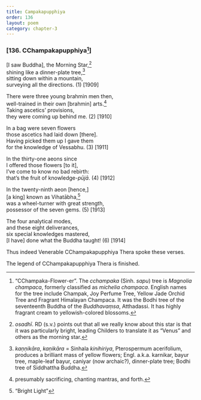 ```yaml
---
title: Campakapupphiya
order: 136
layout: poem
category: chapter-3
---
```


### \[136. <span class="diacritics" data-state="on">C</span><span class="no-diacritics" data-state="off">Ch</span>ampakapupphiya[^1]\]

\[I saw Buddha\], the Morning Star,[^2]  
shining like a dinner-plate tree,[^3]  
sitting down within a mountain,  
surveying all the directions. (1) \[1909\]

There were three young brahmin men then,  
well-trained in their own \[brahmin\] arts.[^4]  
Taking ascetics’ provisions,  
they were coming up behind me. (2) \[1910\]

In a bag were seven flowers  
those ascetics had laid down \[there\].  
Having picked them up I gave them  
for the knowledge of Vessabhu. (3) \[1911\]

In the thirty-one aeons since  
I offered those flowers \[to it\],  
I’ve come to know no bad rebirth:  
that’s the fruit of knowledge-*pūjā*. (4) \[1912\]

In the twenty-ninth aeon \[hence,\]  
\[a king\] known as Vihatābha,[^5]  
was a wheel-turner with great strength,  
possessor of the seven gems. (5) \[1913\]

The four analytical modes,  
and these eight deliverances,  
six special knowledges mastered,  
\[I have\] done what the Buddha taught! (6) \[1914\]

Thus indeed Venerable <span class="diacritics" data-state="on">C</span><span class="no-diacritics" data-state="off">Ch</span>ampakapupphiya Thera spoke these verses.

The legend of <span class="diacritics" data-state="on">C</span><span class="no-diacritics" data-state="off">Ch</span>ampakapupphiya Thera is finished.

[^1]: “<span class="diacritics" data-state="on">C</span><span class="no-diacritics" data-state="off">Ch</span>ampaka-Flower-er”. The *<span class="diacritics" data-state="on">c</span><span class="no-diacritics" data-state="off">ch</span>ampaka* (Sinh. *sapu*) tree is *Magnolia champaca*, formerly classified as *michelia champaca*. English names for the tree include Champak, Joy Perfume Tree, Yellow Jade Orchid Tree and Fragrant Himalayan Champaca. It was the Bodhi tree of the seventeenth Buddha of the *Buddhavaṃsa*, Atthadassi. It has highly fragrant cream to yellowish-colored blossoms.

[^2]: *osadhī*. RD (s.v.) points out that all we really know about this star is that it was particularly bright, leading Childers to translate it as “Venus” and others as the morning star.

[^3]: *kaṇṇikāra*, *kaṇikāra* = Sinhala *kinihiriya*, Pterospermum acerifolium, produces a brilliant mass of yellow flowers; Engl. a.k.a. karnikar, bayur tree, maple-leaf bayur, caniyar (now archaic?), dinner-plate tree; Bodhi tree of Siddhattha Buddha.

[^4]: presumably sacrificing, chanting mantras, and forth.

[^5]: “Bright Light”
